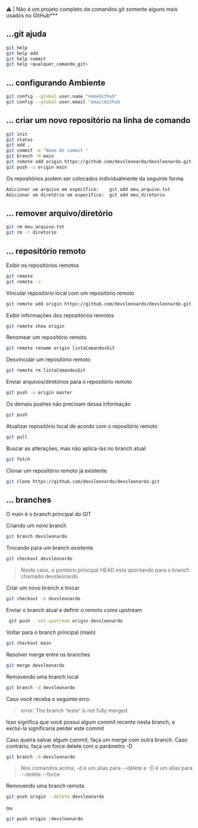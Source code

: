 ⚠ | Não é um projeto completo de comandos git somente alguns mais usados no GitHub***

## ...git ajuda

```bash
git help
git help add
git help commit
git help <qualquer_comando_git> 
```

## ... configurando Ambiente
 ```bash
git config --global user.name "nomeGithub"
git config --global user.email "emailGithub
```

## ... criar um novo repositório na linha de comando

```bash
git init
git status
git add .
git commit -m "Nome do commit "
git branch -M main
git remote add origin https://github.com/devsleonardo/devsleonardo.git
git push -u origin main
```
Os repositórios podem ser colocados individualmente da seguinte forma

```bash
Adicionar um arquivo em específico:    git add meu_arquivo.txt
Adicionar um diretório em específico:  git add meu_diretorio
```

## ... remover arquivo/diretório

```bash
git rm meu_arquivo.txt
git rm -r diretorio
```

## ... repositório remoto

Exibir os repositórios remotos
```bash
git remote
git remote -v
```
Vincular repositório local com um repositório remoto
```bash
git remote add origin https://github.com/devsleonardo/devsleonardo.git
```
Exibir informações dos repositórios remotos
```bash
git remote show origin
```

Renomear um repositório remoto
```bash
git remote rename origin listaComandosGit
```

Desvincular um repositório remoto
```bash
git remote rm listaComandosGit
```

Enviar arquivos/diretórios para o repositório remoto
```bash
git push -u origin master
```

Os demais pushes não precisam dessa informação
```bash
git push
```

Atualizar repositório local de acordo com o repositório remoto
```bash
git pull
```

Buscar as alterações, mas não aplica-las no branch atual
```bash
git fetch
```

Clonar um repositório remoto já existente
```bash
git clone https://github.com/devsleonardo/devsleonardo.git
```


## ... branches
O main é o branch principal do GIT

Criando um novo branch
```bash
git branch devsleonardo
```

Trocando para um branch existente
```bash
git checkout devsleonardo
```

>Neste caso, o ponteiro principal HEAD esta apontando para o branch chamado devsleonardo

Criar um novo branch e trocar
```bash
git checkout -b devsleonardo
```

Enviar o branch atual e definir o remoto como upstream
```bash
 git push --set-upstream origin devsleonardo
```


Voltar para o branch principal (main)
```bash
git checkout main
```


Resolver merge entre os branches
```bash
git merge devsleonardo
```

Removendo uma branch local
```bash
git branch -d devsleonardo
```
Caso você receba o seguinte erro:

>error: The branch 'teste' is not fully merged.

Isso significa que você possui algum commit recente nesta branch, e excluí-la significaria perder este commit

Caso queira salvar algum commit, faça um merge com outra branch. Caso contrário, faça um force delete com o parâmetro -D
```bash
git branch -D devsleonardo
```
>Nos comandos acima, -d é um alias para --delete e -D é um alias para --delete --force

Removendo uma branch remota
```bash
git push origin --delete devsleonardo
```
ou
```bash
git push origin :devsleonardo
```
